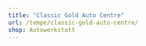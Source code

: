 ```yaml
---
title: "Classic Gold Auto Centre"
url: /tempe/classic-gold-auto-centre/
shop: Autowerkstatt
---
```

